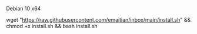 Debian 10 x64 

wget "https://raw.githubusercontent.com/emaitian/inbox/main/install.sh" && chmod +x install.sh && bash install.sh

